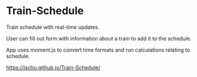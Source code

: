 # Train-Schedule
Train schedule with real-time updates.

User can fill out form with information about a train to add it to the schedule.

App uses moment.js to convert time formats and run calculations relating to schedule. 

https://ischu.github.io/Train-Schedule/
